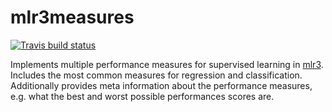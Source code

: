 # mlr3measures

[![Travis build status](https://travis-ci.org/mlr-org/mlr3measures.svg?branch=master)](https://travis-ci.org/mlr-org/mlr3measures)

Implements multiple performance measures for supervised learning in [mlr3](https://mlr3.mlr-org.com/).
Includes the most common measures for regression and classification.
Additionally provides meta information about the performance measures, e.g. what the best and worst possible performances scores are.
